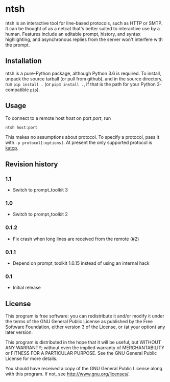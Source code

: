 # ntsh

ntsh is an interactive tool for line-based protocols, such as HTTP
or SMTP. It can be thought of as a netcat that's better suited to
interactive use by a human. Features include an editable prompt,
history, and syntax highlighting, and asynchronous replies from
the server won't interfere with the prompt.

## Installation

ntsh is a pure-Python package, although Python 3.6 is required. To install,
unpack the source tarball (or pull from github), and in the source directory,
run `pip install .` (or `pip3 install .`, if that is the path for your Python
3-compatible `pip`).

## Usage

To connect to a remote host *host* on port *port*, run
```sh
ntsh host:port
```
This makes no assumptions about protocol. To specify a protocol, pass it with
`-p protocol[:options]`. At present the only supported protocol is
[katcp](https://katcp-python.readthedocs.io/en/latest/).

## Revision history

### 1.1

- Switch to prompt\_toolkit 3

### 1.0

- Switch to prompt\_toolkit 2

### 0.1.2

- Fix crash when long lines are received from the remote (#2)

### 0.1.1

- Depend on prompt\_toolkit 1.0.15 instead of using an internal hack

### 0.1

- Initial release

## License

This program is free software: you can redistribute it and/or modify
it under the terms of the GNU General Public License as published by
the Free Software Foundation, either version 3 of the License, or
(at your option) any later version.

This program is distributed in the hope that it will be useful,
but WITHOUT ANY WARRANTY; without even the implied warranty of
MERCHANTABILITY or FITNESS FOR A PARTICULAR PURPOSE.  See the
GNU General Public License for more details.

You should have received a copy of the GNU General Public License
along with this program.  If not, see <http://www.gnu.org/licenses/>.
